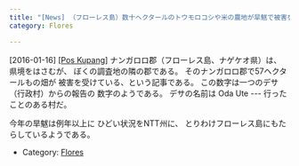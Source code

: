 ```yaml
---
title: "[News] （フローレス島）数十ヘクタールのトウモロコシや米の農地が旱魃で被害をうける "
category: Flores

---
```


[2016-01-16] [[Pos Kupang]](http://bit.ly/1STn1AN)  ナンガロロ郡（フローレス島、ナゲケオ県）は、
県境をはさむが、
ぼくの調査地の隣の郡である。
そのナンガロロ郡で57ヘクタールもの畑が
被害を受けている、という記事である。
この数字は一つのデサ（行政村）からの報告の
数字のようである。
デサの名前は Oda Ute ---
行ったことのある村だ。

 今年の旱魃は例年以上に
ひどい状況をNTT州に、
とりわけフローレス島にもたらしているようである。

- Category: [Flores](categories.html#Flores)


